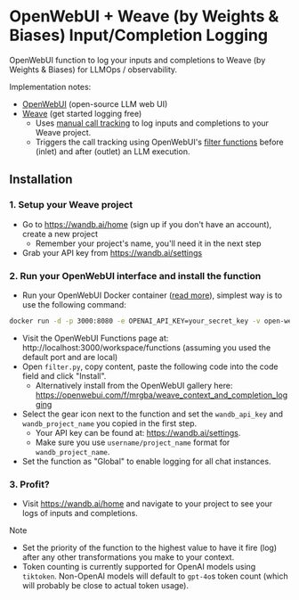 # OpenWebUI + Weave (by Weights & Biases) Input/Completion Logging

OpenWebUI function to log your inputs and completions to Weave (by Weights & Biases) for LLMOps / observability.

Implementation notes:

- [OpenWebUI](https://github.com/OpenWebUI/OpenWebUI) (open-source LLM web UI)
- [Weave](https://wandb.ai/site/weave/) (get started logging free)
    - Uses [manual call tracking](https://weave-docs.wandb.ai/guides/tracking/tracing#3-manual-call-tracking) to log inputs and completions to your Weave project.
    - Triggers the call tracking using OpenWebUI's [filter functions](https://docs.openwebui.com/tutorials/plugin/functions/) before (inlet) and after (outlet) an LLM execution.

## Installation

### 1. Setup your Weave project
- Go to https://wandb.ai/home (sign up if you don't have an account), create a new project
    - Remember your project's name, you'll need it in the next step
- Grab your API key from https://wandb.ai/settings

### 2. Run your OpenWebUI interface and install the function
- Run your OpenWebUI Docker container ([read more](https://docs.openwebui.com/getting-started/)), simplest way is to use the following command:

```bash
docker run -d -p 3000:8080 -e OPENAI_API_KEY=your_secret_key -v open-webui:/app/backend/data --name open-webui --restart always ghcr.io/open-webui/open-webui:main
```
- Visit the OpenWebUI Functions page at: http://localhost:3000/workspace/functions (assuming you used the default port and are local)
- Open `filter.py`, copy content, paste the following code into the code field and click "Install".
    - Alternatively install from the OpenWebUI gallery here: https://openwebui.com/f/mrgba/weave_context_and_completion_logging
- Select the gear icon next to the function and set the `wandb_api_key` and `wandb_project_name` you copied in the first step.
    - Your API key can be found at: https://wandb.ai/settings.
    - Make sure you use `username/project_name` format for `wandb_project_name`.
- Set the function as "Global" to enable logging for all chat instances.

### 3. Profit?
- Visit https://wandb.ai/home and navigate to your project to see your logs of inputs and completions.

> [!NOTE]
> - Set the priority of the function to the highest value to have it fire (log) after any other transformations you make to your context.
> - Token counting is currently supported for OpenAI models using `tiktoken`. Non-OpenAI models will default to `gpt-4o`s token count (which will probably be close to actual token usage).
